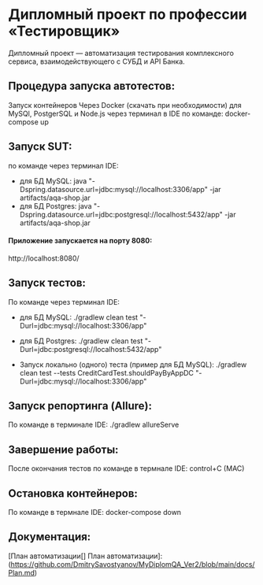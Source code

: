 # Дипломный проект по профессии «Тестировщик»

Дипломный проект — автоматизация тестирования комплексного сервиса, взаимодействующего с СУБД и API Банка.

## Процедура запуска автотестов:
Запуск контейнеров
Через Docker (скачать при необходимости) для MySQl, PostgerSQL и Node.js через терминал в IDE по команде: docker-compose up

## Запуск SUT:
по команде через терминал IDE:

* для БД MySQL: java "-Dspring.datasource.url=jdbc:mysql://localhost:3306/app" -jar artifacts/aqa-shop.jar
* для БД Postgres: java "-Dspring.datasource.url=jdbc:postgresql://localhost:5432/app" -jar artifacts/aqa-shop.jar

#### Приложение запускается на порту 8080:
http://localhost:8080/

## Запуск тестов:
По команде через терминал IDE:

* для БД MySQL: ./gradlew clean test "-Durl=jdbc:mysql://localhost:3306/app"
* для БД Postgres: ./gradlew clean test "-Durl=jdbc:postgresql://localhost:5432/app"

* Запуск локально (одного) теста (пример для БД MySQL): ./gradlew clean test --tests CreditCardTest.shouldPayByAppDC "-Durl=jdbc:mysql://localhost:3306/app"


## Запуск репортинга (Allure):
По команде в терминале IDE: ./gradlew allureServe

## Завершение работы:
После окончания тестов по команде в термнале IDE: control+C (MAC)

## Остановка контейнеров:
По команде в термнале IDE: docker-compose down

## Документация:
[План автоматизации[] План автоматизации]: (https://github.com/DmitrySavostyanov/MyDiplomQA_Ver2/blob/main/docs/Plan.md)
